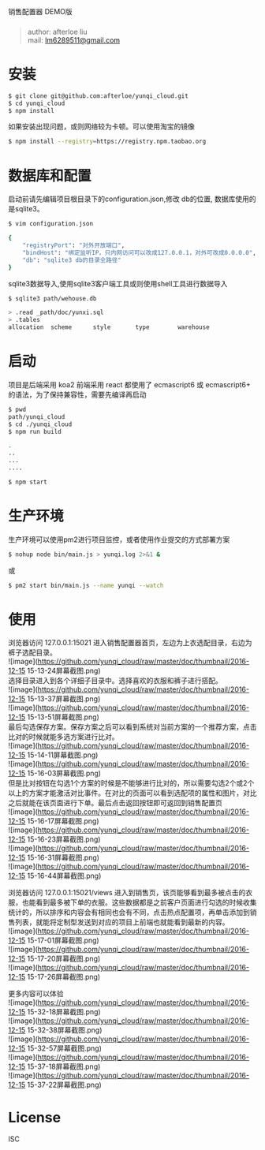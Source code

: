 销售配置器 DEMO版
###
> author: afterloe liu  
> mail: lm6289511@gmail.com  

安装
===

```bash
$ git clone git@github.com:afterloe/yunqi_cloud.git
$ cd yunqi_cloud
$ npm install
```

如果安装出现问题，或则网络较为卡顿。可以使用淘宝的镜像
```bash
$ npm install --registry=https://registry.npm.taobao.org
```

数据库和配置
===

启动前请先编辑项目根目录下的configuration.json,修改 db的位置, 数据库使用的是sqlite3。
```bash
$ vim configuration.json

{
	"registryPort": "对外开放端口",
	"bindHost": "绑定监听IP，只内网访问可以改成127.0.0.1，对外可改成0.0.0.0",
	"db": "sqlite3 db的目录全路径"
}
```

sqlite3数据导入,使用sqlite3客户端工具或则使用shell工具进行数据导入
```bash
$ sqlite3 path/wehouse.db

> .read _path/doc/yunxi.sql
> .tables
allocation  scheme      style       type        warehouse
```

启动
===

项目是后端采用 koa2 前端采用 react 都使用了 ecmascript6 或 ecmascript6+ 的语法，为了保持兼容性，需要先编译再启动
```bash
$ pwd
path/yunqi_cloud
$ cd ./yunqi_cloud
$ npm run build

.
..
...
....

$ npm start
```

生产环境
===
生产环境可以使用pm2进行项目监控，或者使用作业提交的方式部署方案
```bash
$ nohup node bin/main.js > yunqi.log 2>&1 &
```
或
```bash
$ pm2 start bin/main.js --name yunqi --watch
```

使用
===

浏览器访问 127.0.0.1:15021 进入销售配置器首页，左边为上衣选配目录，右边为裤子选配目录。  
![image](https://github.com/yunqi_cloud/raw/master/doc/thumbnail/2016-12-15 15-13-24屏幕截图.png)  
选择目录进入到各个详细子目录中。选择喜欢的衣服和裤子进行搭配。  
![image](https://github.com/yunqi_cloud/raw/master/doc/thumbnail/2016-12-15 15-13-37屏幕截图.png)  
![image](https://github.com/yunqi_cloud/raw/master/doc/thumbnail/2016-12-15 15-13-51屏幕截图.png)  
最后勾选保存方案。保存方案之后可以看到系统对当前方案的一个推荐方案，点击比对的时候就能多选方案进行比对。  
![image](https://github.com/yunqi_cloud/raw/master/doc/thumbnail/2016-12-15 15-14-11屏幕截图.png)  
![image](https://github.com/yunqi_cloud/raw/master/doc/thumbnail/2016-12-15 15-16-03屏幕截图.png)  
但是比对按钮在勾选1个方案的时候是不能够进行比对的，所以需要勾选2个或2个以上的方案才能激活对比事件。在对比的页面可以看到选配项的属性和图片，对比之后就能在该页面进行下单。最后点击返回按钮即可返回到销售配置页  
![image](https://github.com/yunqi_cloud/raw/master/doc/thumbnail/2016-12-15 15-16-17屏幕截图.png)  
![image](https://github.com/yunqi_cloud/raw/master/doc/thumbnail/2016-12-15 15-16-23屏幕截图.png)  
![image](https://github.com/yunqi_cloud/raw/master/doc/thumbnail/2016-12-15 15-16-31屏幕截图.png)  
![image](https://github.com/yunqi_cloud/raw/master/doc/thumbnail/2016-12-15 15-16-44屏幕截图.png)  

浏览器访问 127.0.0.1:15021/views 进入到销售页，该页能够看到最多被点击的衣服，也能看到最多被下单的衣服。这些数据都是之前客户页面进行勾选的时候收集统计的，所以排序和内容会有相同也会有不同，点击热点配置项，再单击添加到销售列表，就能将定制型发送到对应的项目上前端也就能看到最新的内容。  
![image](https://github.com/yunqi_cloud/raw/master/doc/thumbnail/2016-12-15 15-17-01屏幕截图.png)  
![image](https://github.com/yunqi_cloud/raw/master/doc/thumbnail/2016-12-15 15-17-20屏幕截图.png)  
![image](https://github.com/yunqi_cloud/raw/master/doc/thumbnail/2016-12-15 15-17-26屏幕截图.png)  

更多内容可以体验  
![image](https://github.com/yunqi_cloud/raw/master/doc/thumbnail/2016-12-15 15-32-18屏幕截图.png)  
![image](https://github.com/yunqi_cloud/raw/master/doc/thumbnail/2016-12-15 15-32-38屏幕截图.png)  
![image](https://github.com/yunqi_cloud/raw/master/doc/thumbnail/2016-12-15 15-32-57屏幕截图.png)  
![image](https://github.com/yunqi_cloud/raw/master/doc/thumbnail/2016-12-15 15-37-18屏幕截图.png)  
![image](https://github.com/yunqi_cloud/raw/master/doc/thumbnail/2016-12-15 15-37-22屏幕截图.png)  

License
===
ISC

